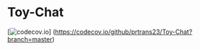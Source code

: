 # Toy-Chat

[![codecov.io](https://codecov.io/github/prtrans23/Toy-Chat/coverage.svg?branch=master)]
(https://codecov.io/github/prtrans23/Toy-Chat?branch=master)
